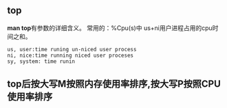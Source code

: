 
## top
 **man top**有参数的详细含义。
 常用的：%Cpu(s)中 us+ni用户进程占用的cpu时间之和。 
 
    us, user:time runing un-niced user process
    ni, nice:time running niced user proceses
    sy, system: time runin
  
## top后按大写M按照内存使用率排序,按大写P按照CPU使用率排序